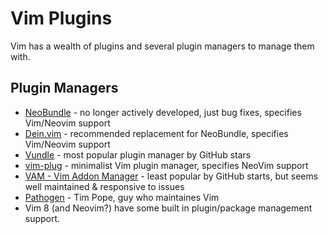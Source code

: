 # Vim Plugins

Vim has a wealth of plugins and several plugin managers to manage them with.

## Plugin Managers

* [NeoBundle](https://github.com/Shougo/neobundle.vim) - no longer actively developed, just bug fixes, specifies Vim/Neovim support
* [Dein.vim](https://github.com/Shougo/dein.vim) - recommended replacement for NeoBundle, specifies Vim/Neovim support
* [Vundle](https://github.com/VundleVim/Vundle.vim) - most popular plugin manager by GitHub stars
* [vim-plug](https://github.com/junegunn/vim-plug) - minimalist Vim plugin manager, specifies NeoVim support
* [VAM - Vim Addon Manager](https://github.com/MarcWeber/vim-addon-manager) - least popular by GitHub starts, but seems well maintained & responsive to issues
* [Pathogen](https://github.com/tpope/vim-pathogen) - Tim Pope, guy who maintaines Vim
* Vim 8 (and Neovim?) have some built in plugin/package management support.